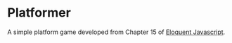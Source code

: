 # Platformer
A simple platform game developed from Chapter 15 of [Eloquent Javascript](http://eloquentjavascript.net).
